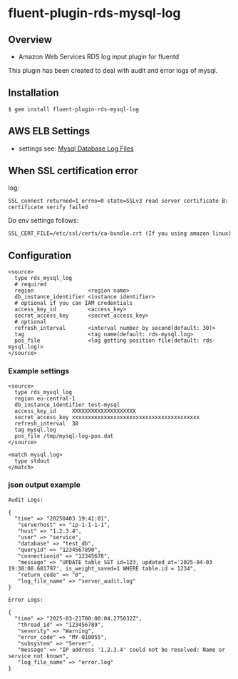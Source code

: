 # fluent-plugin-rds-mysql-log

## Overview
- Amazon Web Services RDS log input plugin for fluentd

This plugin has been created to deal with audit and error logs of mysql.

## Installation

    $ gem install fluent-plugin-rds-mysql-log

## AWS ELB Settings
- settings see: [Mysql Database Log Files](http://docs.aws.amazon.com/AmazonRDS/latest/UserGuide/USER_LogAccess.Concepts.Mysql.html)

## When SSL certification error
log:
```
SSL_connect returned=1 errno=0 state=SSLv3 read server certificate B: certificate verify failed
```
Do env settings follows:
```
SSL_CERT_FILE=/etc/ssl/certs/ca-bundle.crt (If you using amazon linux)
```

## Configuration

```config
<source>
  type rds_mysql_log
  # required
  region                 <region name>
  db_instance_identifier <instance identifier>
  # optional if you can IAM credentials
  access_key_id          <access_key>
  secret_access_key      <secret_access_key>
  # optional
  refresh_interval       <interval number by second(default: 30)>
  tag                    <tag name(default: rds-mysql.log>
  pos_file               <log getting position file(default: rds-mysql.log)>
</source>
```

### Example settings
```config
<source>
  type rds_mysql_log
  region eu-central-1
  db_instance_identifier test-mysql
  access_key_id     XXXXXXXXXXXXXXXXXXXX
  secret_access_key xxxxxxxxxxxxxxxxxxxxxxxxxxxxxxxxxxxxxxxx
  refresh_interval  30
  tag mysql.log
  pos_file /tmp/mysql-log-pos.dat
</source>

<match mysql.log>
  type stdout
</match>
```

### json output example
```
Audit Logs:

{
  "time" => "20250403 19:41:01",
   "serverhost" => "ip-1-1-1-1",
   "host" => "1.2.3.4",
   "user" => "service",
   "database" => "test_db",
   "queryid" => "1234567890",
   "connectionid" => "12345678",
   "message" => "UPDATE table SET id=123, updated_at='2025-04-03 19:38:08.681797', is_weight_saved=1 WHERE table.id = 1234",
   "return_code" => "0",
   "log_file_name" => "server_audit.log"
}

Error Logs:

{
  "time" => "2025-03-21T00:00:04.275032Z",
   "thread_id" => "123456789",
   "severity" => "Warning",
   "error_code" => "MY-010055",
   "subsystem" => "Server",
   "message" => "IP address '1.2.3.4' could not be resolved: Name or service not known",
   "log_file_name" => "error.log"
}

```
